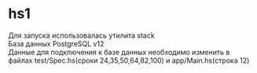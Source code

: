 # hs1
Для запуска использовалась утилита stack
<br>
База данных PostgreSQL v12
<br>
Данные для подключения к базе данных необходимо изменить в файлах test/Spec.hs(сроки 24,35,50,64,82,100) и app/Main.hs(строка 12)
